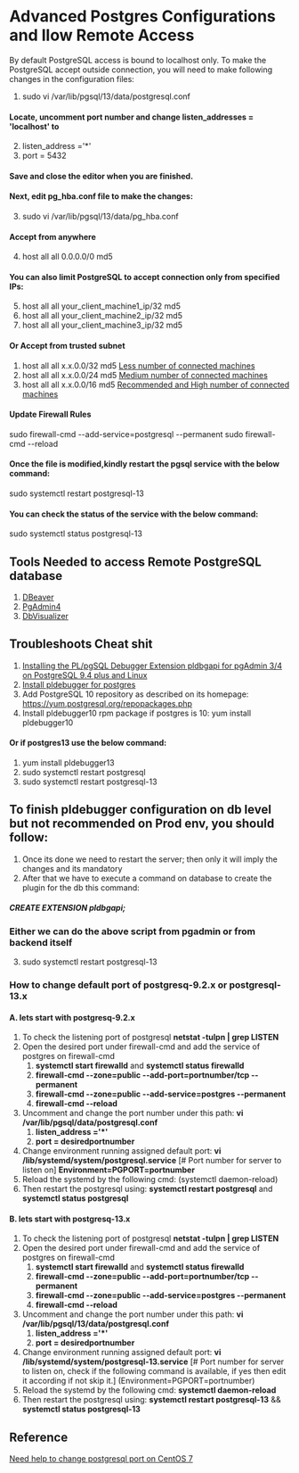 # Advanced Postgres Configurations and llow Remote Access
By default PostgreSQL access is bound to localhost only. 
To make the PostgreSQL accept outside connection, you will need to make following changes in the configuration files:
1. sudo vi /var/lib/pgsql/13/data/postgresql.conf
#### Locate, uncomment port number and change listen_addresses = 'localhost' to
2. listen_address ='*'
3. port = 5432
#### Save and close the editor when you are finished. 
#### Next, edit pg_hba.conf file to make the changes:
3. sudo vi /var/lib/pgsql/13/data/pg_hba.conf
#### Accept from anywhere 
4. host    all             all             0.0.0.0/0               md5
#### You can also limit PostgreSQL to accept connection only from specified IPs:
5. host    all             all             your_client_machine1_ip/32               md5
6. host    all             all             your_client_machine2_ip/32               md5
7. host    all             all             your_client_machine3_ip/32               md5

#### Or Accept from trusted subnet
1. host all all x.x.0.0/32 md5 [Less number of connected machines](#)
2. host all all x.x.0.0/24 md5 [Medium number of connected machines](#)
3. host all all x.x.0.0/16 md5 [Recommended and High number of connected machines](#)


#### Update Firewall Rules
sudo firewall-cmd --add-service=postgresql --permanent
sudo firewall-cmd --reload

#### Once the file is modified,kindly restart the pgsql service with the below command:
sudo systemctl restart postgresql-13
#### You can check the status of the service with the below command:
sudo systemctl status postgresql-13

## Tools Needed to access Remote PostgreSQL database
1. [DBeaver](https://dbeaver.io/download/)
2. [PgAdmin4](https://www.pgadmin.org/download/pgadmin-4-windows/) 
3. [DbVisualizer](https://www.dbvis.com/download/12.0)

## Troubleshoots Cheat shit
1. [Installing the PL/pgSQL Debugger Extension pldbgapi for pgAdmin 3/4 on PostgreSQL 9.4 plus and Linux](https://gist.github.com/rdrey/37bc41a2876b2be103768f5812d80048)
2. [Install pldebugger for postgres](https://centos.pkgs.org/7/postgresql-10-x86_64/pldebugger10-1.1-1.rhel7.x86_64.rpm.html)
3. Add PostgreSQL 10 repository as described on its homepage:
https://yum.postgresql.org/repopackages.php
4. Install pldebugger10 rpm package if postgres is 10:
yum install pldebugger10
#### Or if postgres13 use the below command:
1. yum install pldebugger13
2. sudo systemctl restart postgresql
3. sudo systemctl restart postgresql-13
## To finish pldebugger configuration on db level but not recommended on Prod env, you should follow: 
1. Once its done we need to restart the server; then only it will imply the changes and its mandatory
2. After that we have to execute a command on database to create the plugin for the db this command: 
##### CREATE EXTENSION pldbgapi;
### Either we can do the above script from pgadmin or from backend itself
3. sudo systemctl restart postgresql-13
### How to change default port of postgresq-9.2.x or postgresql-13.x
#### A. lets start with postgresq-9.2.x
1. To check the listening port of postgresql **netstat -tulpn | grep LISTEN**
2. Open the desired port under firewall-cmd and add the service of postgres on firewall-cmd
	1. **systemctl start firewalld** and **systemctl status firewalld**
	2. **firewall-cmd --zone=public --add-port=portnumber/tcp --permanent**
	3. **firewall-cmd --zone=public --add-service=postgres --permanent**
	4. **firewall-cmd --reload**
3. Uncomment and change the port number under this path: **vi /var/lib/pgsql/data/postgresql.conf**
	1. **listen_address ='*'**
	2. **port = desiredportnumber**
4. Change environment running assigned default port: **vi /lib/systemd/system/postgresql.service**
 [# Port number for server to listen on] **Environment=PGPORT=portnumber**
5. Reload the systemd by the following cmd: (systemctl daemon-reload)
6. Then restart the postgresql using: **systemctl restart postgresql** and **systemctl status postgresql**

#### B. lets start with postgresq-13.x
1. To check the listening port of postgresql **netstat -tulpn | grep LISTEN**
2. Open the desired port under firewall-cmd and add the service of postgres on firewall-cmd
	1. **systemctl start firewalld** and **systemctl status firewalld**
	2. **firewall-cmd --zone=public --add-port=portnumber/tcp --permanent**
	3. **firewall-cmd --zone=public --add-service=postgres --permanent**
	4. **firewall-cmd --reload**
3. Uncomment and change the port number under this path: **vi /var/lib/pgsql/13/data/postgresql.conf**
	1. **listen_address ='*'**
	2. **port = desiredportnumber**
4. Change environment running assigned default port: **vi /lib/systemd/system/postgresql-13.service**
 [# Port number for server to listen on, check if the following command is available, if yes then edit it according if not skip it.] (Environment=PGPORT=portnumber)
5. Reload the systemd by the following cmd: **systemctl daemon-reload**
6. Then restart the postgresql using: **systemctl restart postgresql-13** && **systemctl status postgresql-13**

## Reference
[Need help to change postgresql port on CentOS 7](https://stackoverflow.com/questions/25148693/need-help-to-change-postgresql-port-on-centos-7/25152682)